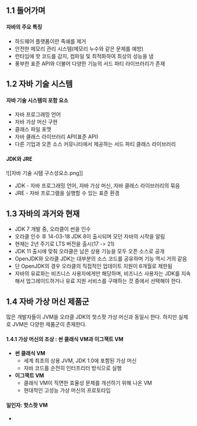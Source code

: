 ## 1.1 들어가며
#### 자바의 주요 특징
- 하드웨어 플랫폼이란 족쇄를 제거
- 안전한 메모리 관리 시스템(메모리 누수와 같은 문제를 예방)
- 런타임에 핫 코드를 감지, 컴파일 및 최적화하여 최상의 성능을 냄
- 풍부한 표준 API와 더불어 다양한 기능의 서드 파티 라이브러리가 존재
## 1.2 자바 기술 시스템
#### 자바 기술 시스템의 포함 요소
- 자바 프로그래밍 언어
- 자바 가상 머신 구현
- 클래스 파일 포맷
- 자바 클래스 라이브러리 API(표준 API)
- 다른 기업과 오픈 소스 커뮤니티에서 제공하는 서드 파티 클래스 라이브러리
#### JDK와 JRE
![[자바 기술 시템 구스성요소.png]]
- JDK - 자바 프로그래밍 언어, 자바 가상 머신, 자바 클래스 라이브러리의 묶음
- JRE - 자바 프로그램을 실행할 수 있는 표준 환경
## 1.3 자바의 과거와 현재
- JDK 7 개발 중, 오라클이 썬을 인수
- 오라클 인수 후 14-03-18 JDK 8이 출시되며 모던 자바의 시작을 알림
- 현재는 2년 주기로 LTS 버전을 출시(17 -> 21)
- JDK 11 출시에 맞춰 오라클은 남은 상용 기능을 모두 오픈 소스로 공개
- OpenJDK와 오라클 JDK는 대부분의 소스 코드를 공유하며 기능 역시 거의 같음
- 단 OpenJDK의 경우 오라클의 직접적인 업데이트 지원이 6개월로 제한됨
- 자바의 유료화는 비즈니스 사용자에게만 해당하며, 비즈니스 사용자는 JDK를 지속해서 업그레이드하거나 유료 지원 서비스를 구매하는 것 중에서 선택해야 한다.
## 1.4 자바 가상 머신 제품군
많은 개발자들이 JVM을 오라클 JDK의 핫스팟 가상 머신과 동일시 한다.
하지만 실제로 JVM은 다양한 제품군이 존재한다.
#### 1.4.1 가상 머신의 조상 : 썬 클래식 VM과 이그잭트 VM
- **썬 클래식 VM** 
	- 세계 최초의 상용 JVM, JDK 1.0에 포함된 가상 머신
	- 자바 코드를 순전히 인터프리터 방식으로 실행
- **이그잭트 VM**
	- 클래식 VM이 직면한 효율성 문제를 개선하기 위해 나온 VM
	- 현대적인 고성능 가상 머신의 프로토타입
#### 일인자: 핫스팟 VM
- 